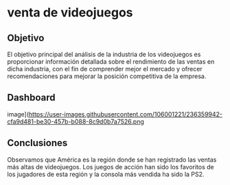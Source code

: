 # venta de videojuegos 


## Objetivo
El objetivo principal del análisis de la industria de los videojuegos es proporcionar información detallada sobre el rendimiento de las ventas en dicha industria, con el fin de comprender mejor el mercado y ofrecer recomendaciones para mejorar la posición competitiva de la empresa.

## Dashboard
image](https://user-images.githubusercontent.com/106001221/236359942-cfa9d481-be30-457b-b088-8c9d0b7a7526.png

## Conclusiones 
Observamos que América es la región donde se han registrado las ventas más altas de videojuegos. Los juegos de acción han sido los favoritos de los jugadores de esta región y la consola más vendida ha sido la PS2.
